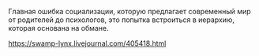 Главная ошибка социализации, которую предлагает современный мир от родителей до психологов, это попытка встроиться в иерархию, которая основана на обмане.

https://swamp-lynx.livejournal.com/405418.html